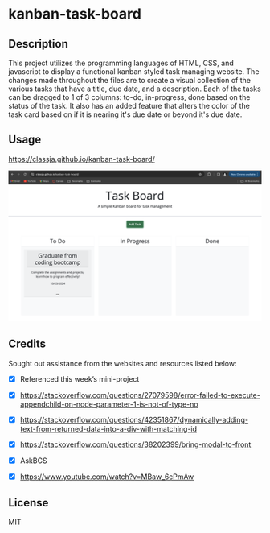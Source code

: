# kanban-task-board

## Description 
This project utilizes the programming languages of HTML, CSS, and javascript to display a functional kanban styled task managing website. The changes made throughout the files are to create a visual collection of the various tasks that have a title, due date, and a description. Each of the tasks can be dragged to 1 of 3 columns: to-do, in-progress, done based on the status of the task. It also has an added feature that alters the color of the task card based on if it is nearing it's due date or beyond it's due date.

## Usage

https://classja.github.io/kanban-task-board/

![alt text](image.png)

## Credits 
Sought out assistance from the websites and resources listed below: 
- [x] Referenced this week’s mini-project
- [x] https://stackoverflow.com/questions/27079598/error-failed-to-execute-appendchild-on-node-parameter-1-is-not-of-type-no
- [x] https://stackoverflow.com/questions/42351867/dynamically-adding-text-from-returned-data-into-a-div-with-matching-id
- [x] https://stackoverflow.com/questions/38202399/bring-modal-to-front
- [x] AskBCS
- [x] https://www.youtube.com/watch?v=MBaw_6cPmAw


## License 
MIT